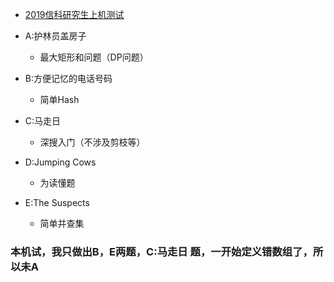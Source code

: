 * [2019信科研究生上机测试 ](http://bailian.openjudge.cn/ss2019/)

* A:护林员盖房子   
  * 最大矩形和问题（DP问题）
* B:方便记忆的电话号码
  * 简单Hash
* C:马走日
  * 深搜入门（不涉及剪枝等）
* D:Jumping Cows
  * 为读懂题
* E:The Suspects
  * 简单并查集
  
### 本机试，我只做出B，E两题，C:马走日 题，一开始定义错数组了，所以未A
  
